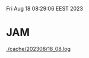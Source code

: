 Fri Aug 18 08:29:06 EEST 2023
# JAM
<a href='./cache/202308/18_08.log'>./cache/202308/18_08.log</a>
